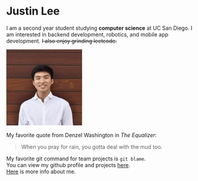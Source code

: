 # Justin Lee

I am a second year student studying **computer science** at UC San Diego. I am interested in backend development, robotics, and mobile app development. ~~I also enjoy grinding leetcode.~~

![My Headshot](/img/headshot.jpg)

My favorite quote from Denzel Washington in *The Equalizer*:
>When you pray for rain, you gotta deal with the mud too.

My favorite git command for team projects is `git blame`.  
You can view my github profile and projects [here](https://github.com/justlee0606).  
[Here](README.md) is more info about me.
